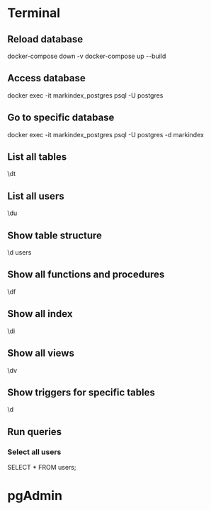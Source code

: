 # Terminal

## Reload database

docker-compose down -v
docker-compose up --build

## Access database

docker exec -it markindex_postgres psql -U postgres

## Go to specific database

docker exec -it markindex_postgres psql -U postgres -d markindex

## List all tables

\dt

## List all users

\du

## Show table structure

\d users

## Show all functions and procedures

\df

## Show all index

\di

## Show all views

\dv

## Show triggers for specific tables

\d <users>

## Run queries

### Select all users

SELECT \* FROM users;

# pgAdmin
